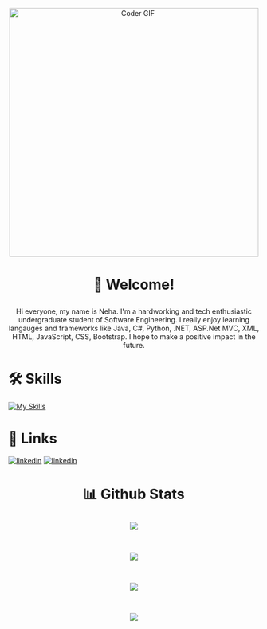 <p align="center">
  <img src="https://res.cloudinary.com/practicaldev/image/fetch/s--2bZIjPGC--/c_limit%2Cf_auto%2Cfl_progressive%2Cq_66%2Cw_880/https://dev-to-uploads.s3.amazonaws.com/i/d4tvukbt5mra37cvwklk.gif" alt="Coder GIF" width="500">
</p>


# <p align="center">👋 Welcome! </p>

<p align="center">Hi everyone, my name is Neha. I'm a hardworking and tech enthusiastic undergraduate student of Software Engineering. I really enjoy learning langauges and frameworks like Java, C#, Python, .NET, ASP.Net MVC, XML, HTML, JavaScript, CSS, Bootstrap. I hope to make a positive impact in the future.</p>



# 🛠 Skills
[![My Skills](https://skillicons.dev/icons?i=python,java,cpp,arduino,html,css,bootstrap,js,xd,figma,ae,ai&theme=dark&perline=9)](https://skillicons.dev)


# 🔗 Links

[![linkedin](https://skillicons.dev/icons?i=linkedin&theme=dark)](https://www.linkedin.com/in/neha-zafar-73461b245)  [![linkedin](https://skillicons.dev/icons?i=github&theme=dark)](https://github.com/notneha)


#  <p align="center">📊 Github Stats</p>

<p align="center"><img align="center" src="https://github-readme-stats.vercel.app/api?username=notneha&theme=dark"></p> </br>
<p align="center"><img align="center" src="https://github-readme-streak-stats.herokuapp.com/?user=notneha&theme=dark"></p> </br>
<p align="center"><img align="center" src="https://github-readme-stats.vercel.app/api/top-langs/?username=notneha&theme=dark"></p>  </br>
<p align="center"><img align="center" src="https://github-profile-summary-cards.vercel.app/api/cards/profile-details?username=notneha&theme=monokai"></p>


#
